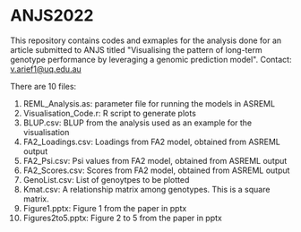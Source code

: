 # ANJS2022
This repository contains codes and exmaples for the analysis done for an article submitted to ANJS titled "Visualising the pattern of long-term genotype performance 
by leveraging a genomic prediction model".
Contact: v.arief1@uq.edu.au

There are 10 files:
1. REML_Analysis.as: parameter file for running the models in ASREML
2. Visualisation_Code.r: R script to generate plots
3. BLUP.csv: BLUP from the analysis used as an example for the visualisation
4. FA2_Loadings.csv: Loadings from FA2 model, obtained from ASREML output
5. FA2_Psi.csv: Psi values from FA2 model, obtained from ASREML output
6. FA2_Scores.csv: Scores from FA2 model, obtained from ASREML output
7. GenoList.csv: List of genoytpes to be plotted
8. Kmat.csv: A relationship matrix among genotypes. This is a square matrix.
9. Figure1.pptx: Figure 1 from the paper in pptx
10. Figures2to5.pptx: Figure 2 to 5 from the paper in pptx
